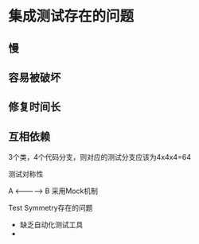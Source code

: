 # 集成测试存在的问题

## 慢
## 容易被破坏
## 修复时间长
## 互相依赖

3个类，4个代码分支，则对应的测试分支应该为4x4x4=64

测试对称性

A  <-----> B
采用Mock机制

Test Symmetry存在的问题

* 缺乏自动化测试工具
* 



